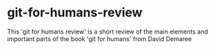 # git-for-humans-review
This 'git for humans review' is a short review of the main elements and important parts of the book 'git for humans' from David Demaree
